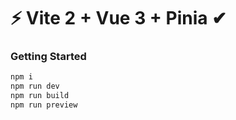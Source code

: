 # ⚡ Vite 2 + Vue 3 + Pinia ✔

### Getting Started

```sh
npm i
npm run dev
npm run build
npm run preview
```
